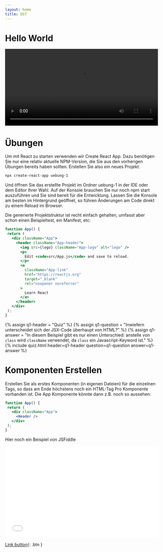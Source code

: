 ```yaml
---
layout: home
title: OST
---
```


# Hello World

<video src="https://tube.switch.ch/external/f20bed87" playsinline controls style="width: 100%"></video>

# Übungen
Um mit React zu starten verwenden wir Create React App. Dazu benötigen Sie nur eine relativ aktuelle NPM-Version, die Sie aus den vorherigen Übungen bereits haben sollten. Erstellen Sie also ein neues Projekt:

```bash
npx create-react-app uebung-1 
```

Und öffnen Sie das erstellte Projekt im Ordner uebung-1 in der IDE oder dem Editor Ihrer Wahl. Auf der Konsole brauchen Sie nur noch npm start auszuführen und Sie sind bereit für die Entwicklung. Lassen Sie die Konsole am besten im Hintergrund geöffnet, so führen Änderungen am Code direkt zu einem Reload im Browser.

Die generierte Projektstruktur ist recht einfach gehalten, umfasst aber schon einen Beispieltest, ein Manifest, etc:

```jsx
function App() {
 return (
   <div className="App">
     <header className="App-header">
       <img src={logo} className="App-logo" alt="logo" />
       <p>
         Edit <code>src/App.js</code> and save to reload.
       </p>
       <a
         className="App-link"
         href="https://reactjs.org"
         target="_blank"
         rel="noopener noreferrer"
       >
         Learn React
       </a>
     </header>
   </div>
 );
}
```

{% assign q1-header = "Quiz" %}
{% assign q1-question = "Inwiefern unterscheidet sich der JSX-Code überhaupt von HTML?" %}
{% assign q1-answer = "In diesem Beispiel gibt es nur einen Unterschied: anstelle von `class` wird `className` verwendet, da `class` ein Javascript-Keyword ist." %}
{% include quiz.html header=q1-header question=q1-question answer=q1-answer %}

# Komponenten Erstellen

Erstellen Sie als erstes Komponenten (in eigenen Dateien) für die einzelnen Tags, so dass am Ende höchstens noch ein HTML-Tag Pro Komponente vorhanden ist. Die App Komponente könnte dann z.B. noch so aussehen:

```jsx
function App() {
 return (
   <div className="App">
     <Header />
   </div>
 );
}
```

Hier noch ein Beispiel von JSFiddle

<iframe width="100%" height="300" src="//jsfiddle.net/misto/tnmco5fv/embedded/js,result/dark" allowfullscreen="allowfullscreen" allowpaymentrequest frameborder="0"></iframe>

[Link button](http://example.com/){: .btn }